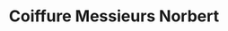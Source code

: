 ---
title: "Coiffure Messieurs Norbert"
url: /blotzheim/coiffure-messieurs-norbert/
shop: coiffeur
---
